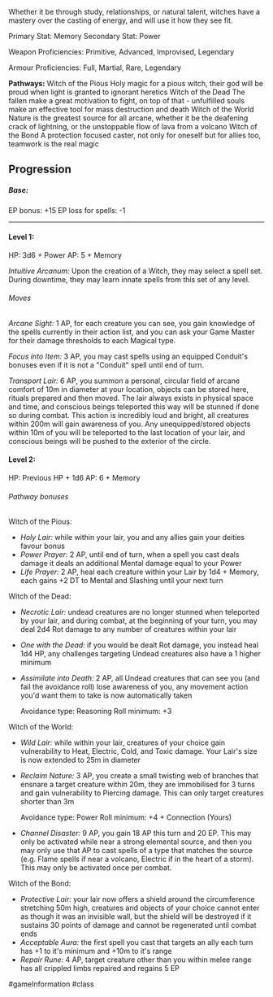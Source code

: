 Whether it be through study, relationships, or natural talent, witches have a mastery over the casting of energy, and will use it how they see fit.

Primary Stat: Memory
Secondary Stat: Power

Weapon Proficiencies: Primitive, Advanced, Improvised, Legendary

Armour Proficiencies: Full, Martial, Rare, Legendary

**Pathways:**
Witch of the Pious
	Holy magic for a pious witch, their god will be proud when light is granted to ignorant heretics
Witch of the Dead
	The fallen make a great motivation to fight, on top of that - unfulfilled souls make an effective tool for mass destruction and death
Witch of the World
	Nature is the greatest source for all arcane, whether it be the deafening crack of lightning, or the unstoppable flow of lava from a volcano
Witch of the Bond
	 A protection focused caster, not only for oneself but for allies too, teamwork is the real magic

## Progression

##### Base:
EP bonus: +15
EP loss for spells: -1

---
#### Level 1:

HP: 3d6 + Power
AP: 5 + Memory

*Intuitive Arcanum:* Upon the creation of a Witch, they may select a spell set. During downtime, they may learn innate spells from this set of any level.
###### Moves
*Arcane Sight:* 1 AP, for each creature you can see, you gain knowledge of the spells currently in their action list, and you can ask your Game Master for their damage thresholds to each Magical type.

*Focus into Item:* 3 AP, you may cast spells using an equipped Conduit's bonuses even if it is not a "Conduit" spell until end of turn.

*Transport Lair:* 6 AP, you summon a personal, circular field of arcane comfort of 10m in diameter at your location, objects can be stored here, rituals prepared and then moved. The lair always exists in physical space and time, and conscious beings teleported this way will be stunned if done so during combat. This action is incredibly loud and bright, all creatures within 200m will gain awareness of you. Any unequipped/stored objects within 10m of you will be teleported to the last location of your lair, and conscious beings will be pushed to the exterior of the circle.

#### Level 2:

HP: Previous HP + 1d6
AP: 6 + Memory

###### Pathway bonuses

Witch of the Pious: 
- *Holy Lair:* while within your lair, you and any allies gain your deities favour bonus
- *Power Prayer:* 2 AP, until end of turn, when a spell you cast deals damage it deals an additional Mental damage equal to your Power
- *Life Prayer:* 2 AP, heal each creature within your Lair by 1d4 + Memory, each gains +2 DT to Mental and Slashing until your next turn

Witch of the Dead: 
- *Necrotic Lair:* undead creatures are no longer stunned when teleported by your lair, and during combat, at the beginning of your turn, you may deal 2d4 Rot damage to any number of creatures within your lair
- *One with the Dead:* if you would be dealt Rot damage, you instead heal 1d4 HP, any challenges targeting Undead creatures also have a 1 higher minimum
- *Assimilate into Death:* 2 AP, all Undead creatures that can see you (and fail the avoidance roll) lose awareness of you, any movement action you'd want them to take is now automatically taken

  Avoidance type: Reasoning
  Roll minimum: +3

Witch of the World: 
- *Wild Lair:* while within your lair, creatures of your choice gain vulnerability to Heat, Electric, Cold, and Toxic damage. Your Lair's size is now extended to 25m in diameter
- *Reclaim Nature:* 3 AP, you create a small twisting web of branches that ensnare a target creature within 20m, they are immobilised for 3 turns and gain vulnerability to Piercing damage. This can only target creatures shorter than 3m

  Avoidance type: Power
  Roll minimum: +4 + Connection (Yours)

- *Channel Disaster:* 9 AP, you gain 18 AP this turn and 20 EP. This may only be activated while near a strong elemental source, and then you may only use that AP to cast spells of a type that matches the source (e.g. Flame spells if near a volcano, Electric if in the heart of a storm). This may only be activated once per combat. 

Witch of the Bond: 
- *Protective Lair:* your lair now offers a shield around the circumference stretching 50m high, creatures and objects of your choice cannot enter as though it was an invisible wall, but the shield will be destroyed if it sustains 30 points of damage and cannot be regenerated until combat ends
- *Acceptable Aura:* the first spell you cast that targets an ally each turn has +1 to it's minimum and +10m to it's range
- *Repair Rune:* 4 AP, target creature other than you within melee range has all crippled limbs repaired and regains 5 EP

#gameInformation #class
